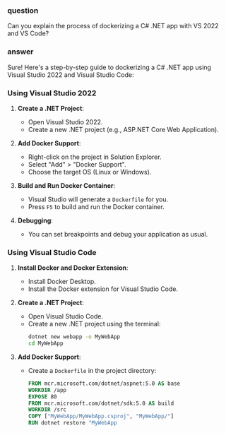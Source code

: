 ### question
Can you explain the process of dockerizing a C# .NET app with VS 2022 and VS Code?

### answer
Sure! Here's a step-by-step guide to dockerizing a C# .NET app using Visual Studio 2022 and Visual Studio Code:

### Using Visual Studio 2022

1. **Create a .NET Project**:
   - Open Visual Studio 2022.
   - Create a new .NET project (e.g., ASP.NET Core Web Application).

2. **Add Docker Support**:
   - Right-click on the project in Solution Explorer.
   - Select "Add" > "Docker Support".
   - Choose the target OS (Linux or Windows).

3. **Build and Run Docker Container**:
   - Visual Studio will generate a `Dockerfile` for you.
   - Press `F5` to build and run the Docker container.

4. **Debugging**:
   - You can set breakpoints and debug your application as usual.

### Using Visual Studio Code

1. **Install Docker and Docker Extension**:
   - Install Docker Desktop.
   - Install the Docker extension for Visual Studio Code.

2. **Create a .NET Project**:
   - Open Visual Studio Code.
   - Create a new .NET project using the terminal:
     ```sh
     dotnet new webapp -o MyWebApp
     cd MyWebApp
     ```

3. **Add Docker Support**:
   - Create a `Dockerfile` in the project directory:
     ```Dockerfile
     FROM mcr.microsoft.com/dotnet/aspnet:5.0 AS base
     WORKDIR /app
     EXPOSE 80
     FROM mcr.microsoft.com/dotnet/sdk:5.0 AS build
     WORKDIR /src
     COPY ["MyWebApp/MyWebApp.csproj", "MyWebApp/"]
     RUN dotnet restore "MyWebApp